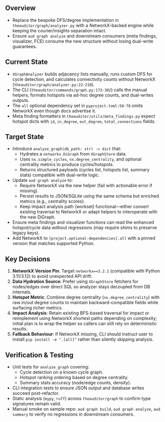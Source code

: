 ## Overview
- Replace the bespoke DFS/degree implementation in `theauditor/graph/analyzer.py` with a NetworkX-backed engine while keeping the courier/insights separation intact.
- Ensure `aud graph analyze` and downstream consumers (meta findings, visualizer, FCE) consume the new structure without losing dual-write guarantees.

## Current State
- `XGraphAnalyzer` builds adjacency lists manually, runs custom DFS for cycle detection, and calculates connectivity counts without NetworkX (`theauditor/graph/analyzer.py:22-210`).
- The CLI (`theauditor/commands/graph.py:173-302`) calls the manual helpers, formats hotspots via ad-hoc degree counts, and dual-writes outputs.
- The `all` optional dependency set in `pyproject.toml:50-78` omits NetworkX even though docs advertise it.
- Meta finding formatters in `theauditor/utils/meta_findings.py` expect hotspot dicts with `id`, `in_degree`, `out_degree`, `total_connections` fields.

## Target State
- Introduce `analyze_graph(db_path: str) -> dict` that:
  - Hydrates a `networkx.DiGraph` from `XGraphStore` data.
  - Uses `nx.simple_cycles`, `nx.degree_centrality`, and optional centrality metrics to produce cycles/hotspots.
  - Returns structured payloads (cycles list, hotspots list, summary stats) compatible with dual-write logic.
- Update `aud graph analyze` to:
  - Require NetworkX via the new helper (fail with actionable error if missing).
  - Persist results to JSON/SQLite using the same schema but enriched metrics (e.g., centrality scores).
  - Keep impact analysis path (workset) functional—either convert existing traversal to NetworkX or adapt helpers to interoperate with the new DiGraph.
- Ensure meta findings and visualizer functions can read the enhanced hotspot/cycle data without regressions (may require shims to preserve legacy keys).
- Add NetworkX to `[project.optional-dependencies].all` with a pinned version that matches supported Python.

## Key Decisions
1. **NetworkX Version Pin**: Target `networkx==3.2.1` (compatible with Python 3.11/3.12) to avoid unexpected API drift.
2. **Data Hydration Source**: Prefer using `XGraphStore` fetchers for nodes/edges over direct SQL so analyzer stays decoupled from DB internals.
3. **Hotspot Metric**: Combine degree centrality (`nx.degree_centrality`) with raw in/out degree counts to maintain backward-compatible fields while surfacing richer metrics.
4. **Impact Analysis**: Retain existing BFS-based traversal for impact or reimplement using NetworkX shortest paths depending on complexity; initial plan is to wrap the helper so callers can still rely on deterministic results.
5. **Fallback Behaviour**: If NetworkX missing, CLI should instruct user to install `pip install -e ".[all]"` rather than silently skipping analysis.

## Verification & Testing
- Unit tests for `analyze_graph` covering:
  - Cycle detection on a known cycle graph.
  - Hotspot ranking ordering based on degree centrality.
  - Summary stats accuracy (node/edge counts, density).
- CLI integration tests to ensure JSON output and database writes succeed post-refactor.
- Static analysis (`mypy`, `ruff`) across `theauditor/graph` to confirm type signatures remain valid.
- Manual smoke on sample repo: `aud graph build`, `aud graph analyze`, `aud summary` to verify no regressions in downstream consumers.
